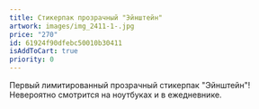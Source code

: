 ```yaml
---
title: Стикерпак прозрачный "Эйнштейн"
artwork: images/img_2411-1-.jpg
price: "270"
id: 61924f90dfebc50010b30411
isAddToCart: true
priority: 0
---
```

Первый лимитированный прозрачный стикерпак "Эйнштейн"! Невероятно смотрится на ноутбуках и в ежедневнике.